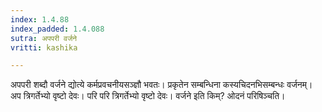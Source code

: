 ```yaml
---
index: 1.4.88
index_padded: 1.4.088
sutra: अपपरी वर्जने
vritti: kashika

---
```

अपपरी शब्दौ वर्जने द्योत्ये कर्मप्रवचनीयसञ्ज्ञौ भवतः। प्रकृतेन सम्बन्धिना कस्यचिदनभिसम्बन्धः वर्जनम्। अप त्रिगर्तेभ्यो वृष्टो देवः। परि परि त्रिगर्तेभ्यो वृष्टो देवः। वर्जने इति किम्? ओदनं परिषिञ्चति।
